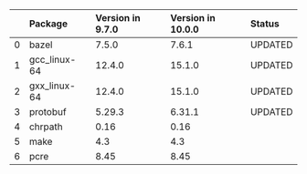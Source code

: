 <!-- markdown-link-check-disable -->

|    | Package      | Version in 9.7.0   | Version in 10.0.0   | Status   |
|---:|:-------------|:-------------------|:--------------------|:---------|
|  0 | bazel        | 7.5.0              | 7.6.1               | UPDATED  |
|  1 | gcc_linux-64 | 12.4.0             | 15.1.0              | UPDATED  |
|  2 | gxx_linux-64 | 12.4.0             | 15.1.0              | UPDATED  |
|  3 | protobuf     | 5.29.3             | 6.31.1              | UPDATED  |
|  4 | chrpath      | 0.16               | 0.16                |          |
|  5 | make         | 4.3                | 4.3                 |          |
|  6 | pcre         | 8.45               | 8.45                |          |
